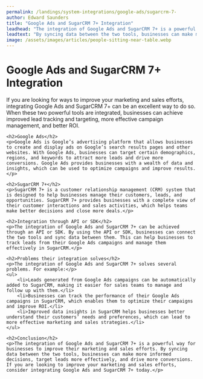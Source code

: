 ```yaml
---
permalink: /landings/system-integrations/google-ads/sugarcrm-7-
author: Edward Saunders
title: "Google Ads and SugarCRM 7+ Integration"
leadhead: "The integration of Google Ads and SugarCRM 7+ is a powerful way for businesses to improve their marketing and sales efforts"
leadtext: "By syncing data between the two tools, businesses can make more informed decisions, target leads more effectively, and drive more conversions. If you are looking to improve your marketing and sales efforts, consider integrating Google Ads and SugarCRM 7+ today."
image: /assets/images/articles/people-sitting-near-table.webp
---
```

<div class="arttext">	<h1>Google Ads and SugarCRM 7+ Integration</h1>
	<p>If you are looking for ways to improve your marketing and sales efforts, integrating Google Ads and SugarCRM 7+ can be an excellent way to do so. When these two powerful tools are integrated, businesses can achieve improved lead tracking and targeting, more effective campaign management, and better ROI.</p>

	<h2>Google Ads</h2>
	<p>Google Ads is Google’s advertising platform that allows businesses to create and display ads on Google’s search results pages and other websites. With Google Ads, businesses can target certain demographics, regions, and keywords to attract more leads and drive more conversions. Google Ads provides businesses with a wealth of data and insights, which can be used to optimize campaigns and improve results.</p>

	<h2>SugarCRM 7+</h2>
	<p>SugarCRM 7+ is a customer relationship management (CRM) system that is designed to help businesses manage their customers, leads, and opportunities. SugarCRM 7+ provides businesses with a complete view of their customer interactions and sales activities, which helps teams make better decisions and close more deals.</p>

	<h2>Integration through API or SDK</h2>
	<p>The integration of Google Ads and SugarCRM 7+ can be achieved through an API or SDK. By using the API or SDK, businesses can connect the two tools and sync data between them. This can help businesses to track leads from their Google Ads campaigns and manage them effectively in SugarCRM.</p>

	<h2>Problems their integration solves</h2>
	<p>The integration of Google Ads and SugarCRM 7+ solves several problems. For example:</p>
	<ul>
		<li>Leads generated from Google Ads campaigns can be automatically added to SugarCRM, making it easier for sales teams to manage and follow up with them.</li>
		<li>Businesses can track the performance of their Google Ads campaigns in SugarCRM, which enables them to optimize their campaigns and improve ROI.</li>
		<li>Improved data insights in SugarCRM helps businesses better understand their customers’ needs and preferences, which can lead to more effective marketing and sales strategies.</li>
	</ul>

	<h2>Conclusion</h2>
	<p>The integration of Google Ads and SugarCRM 7+ is a powerful way for businesses to improve their marketing and sales efforts. By syncing data between the two tools, businesses can make more informed decisions, target leads more effectively, and drive more conversions. If you are looking to improve your marketing and sales efforts, consider integrating Google Ads and SugarCRM 7+ today.</p>
</div>